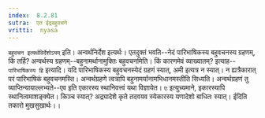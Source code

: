 ```yaml
---
index:  8.2.81
sutra:  एत ईद्रबहुवचने
vritti:  nyasa
---
```


`बहुवचन इत्यर्थविर्देशोऽयम्` इति। अन्वर्थनिर्देश इत्यर्थः। एतदुक्तं भवति--नेदं पारिभाषिकस्य बहुवचनस्य ग्रहणम्, किं तर्हि? अन्वर्थस्य ग्रहणम्--बहुनामर्थानामुक्तिः बहुवचनमिति। किं कारणमेवं व्याख्यातम्? इत्याह--`पारिभाषिकस्य हि` इत्यादि। यदि पारिभाषिकस्य बहुवचनस्येदं ग्रहणं स्यात्, अमी इत्यत्र न स्यात्। न ह्यत्रैकारात् परं पारिभाषिकं बहुवचनमस्ति। अन्वर्थग्रहणे त्वत्रापि बहुनामर्यानामभिधानमस्तीति सिध्यति। अन्वर्थग्रहणं तु व्याप्तिन्यायाल्लभ्यते--एव इति एकारस्य स्थानिवत्त्वं यथा विज्ञायेत। `एः` इत्युच्यमाने, इकारस्यापि स्थानित्वमाशङ्क्येत। किञ्च स्यात्? अद्र्यादेशे कृते तदवयव स्येकारस्य यणादेशो बाधितः स्यात्।
ईदिति तकारो मुखसुखार्थः।।

